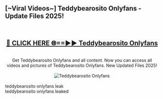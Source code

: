 <h2>[~Viral Videos~] Teddybearosito Onlyfans - Update Files 2025!</h2>
<br>
<div align="center">
<h2><a href="https://betterlinks.top/A2PfLJ" rel="nofollow">🔴 CLICK HERE 🌐==►► Teddybearosito Onlyfans</a></h2>
<br>
Get Teddybearosito Onlyfans and all content. Now you can access all videos and pictures of Teddybearosito Onlyfans. New Updated Files 2025!
<br>
<br>
<a href="https://betterlinks.top/A2PfLJ" rel="nofollow" data-target="animated-image.originalLink"><img src="https://i.ibb.co.com/WyWwxjT/player-gif2.gif" alt="Teddybearosito Onlyfans" style="max-width: 100%; display: inline-block;" data-target="animated-image.originalImage"></a>
</div>
<br>
teddybearosito onlyfans leak<br>
teddybearosito onlyfans leaked
